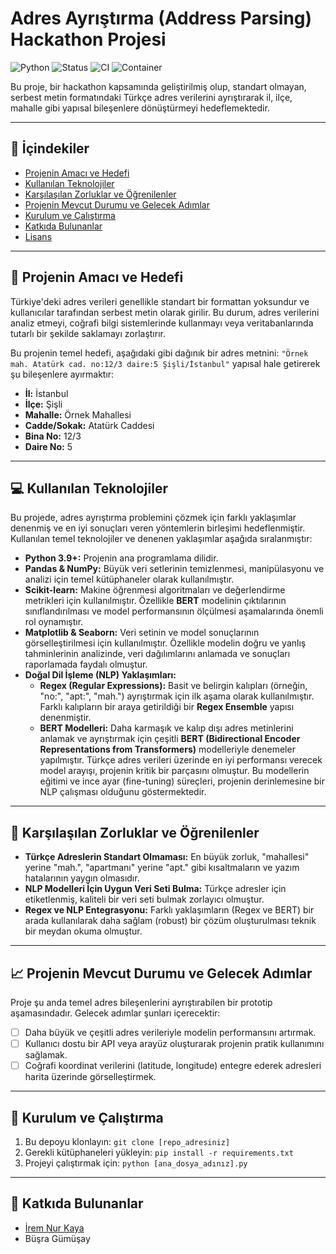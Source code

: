 # Adres Ayrıştırma (Address Parsing) Hackathon Projesi

![Python](https://img.shields.io/badge/Python-3.9%2B-blue.svg)
![Status](https://img.shields.io/badge/Status-Geliştirme%20Aşamasında-yellow.svg)
![CI](https://github.com/irem-kaya/address-hackathon/actions/workflows/ci.yml/badge.svg)
![Container](https://img.shields.io/badge/container-GHCR-blue)

Bu proje, bir hackathon kapsamında geliştirilmiş olup, standart olmayan, serbest metin formatındaki Türkçe adres verilerini ayrıştırarak il, ilçe, mahalle gibi yapısal bileşenlere dönüştürmeyi hedeflemektedir.

---
## 📜 İçindekiler
- [Projenin Amacı ve Hedefi](#-projenin-amacı-ve-hedefi)
- [Kullanılan Teknolojiler](#-kullanılan-teknolojiler)
- [Karşılaşılan Zorluklar ve Öğrenilenler](#-karşılaşılan-zorluklar-ve-öğrenilenler)
- [Projenin Mevcut Durumu ve Gelecek Adımlar](#-projenin-mevcut-durumu-ve-gelecek-adımlar)
- [Kurulum ve Çalıştırma](#-kurulum-ve-çalıştırma)
- [Katkıda Bulunanlar](#-katkıda-bulunanlar)
- [Lisans](#-lisans)

---
## 🎯 Projenin Amacı ve Hedefi

Türkiye'deki adres verileri genellikle standart bir formattan yoksundur ve kullanıcılar tarafından serbest metin olarak girilir. Bu durum, adres verilerini analiz etmeyi, coğrafi bilgi sistemlerinde kullanmayı veya veritabanlarında tutarlı bir şekilde saklamayı zorlaştırır.

Bu projenin temel hedefi, aşağıdaki gibi dağınık bir adres metnini:
`"Örnek mah. Atatürk cad. no:12/3 daire:5 Şişli/İstanbul"`
yapısal hale getirerek şu bileşenlere ayırmaktır:
- **İl:** İstanbul
- **İlçe:** Şişli
- **Mahalle:** Örnek Mahallesi
- **Cadde/Sokak:** Atatürk Caddesi
- **Bina No:** 12/3
- **Daire No:** 5

---
## 💻 Kullanılan Teknolojiler

Bu projede, adres ayrıştırma problemini çözmek için farklı yaklaşımlar denenmiş ve en iyi sonuçları veren yöntemlerin birleşimi hedeflenmiştir. Kullanılan temel teknolojiler ve denenen yaklaşımlar aşağıda sıralanmıştır:

* **Python 3.9+:** Projenin ana programlama dilidir.
* **Pandas & NumPy:** Büyük veri setlerinin temizlenmesi, manipülasyonu ve analizi için temel kütüphaneler olarak kullanılmıştır.
* **Scikit-learn:** Makine öğrenmesi algoritmaları ve değerlendirme metrikleri için kullanılmıştır. Özellikle **BERT** modelinin çıktılarının sınıflandırılması ve model performansının ölçülmesi aşamalarında önemli rol oynamıştır.
* **Matplotlib & Seaborn:** Veri setinin ve model sonuçlarının görselleştirilmesi için kullanılmıştır. Özellikle modelin doğru ve yanlış tahminlerinin analizinde, veri dağılımlarını anlamada ve sonuçları raporlamada faydalı olmuştur.
* **Doğal Dil İşleme (NLP) Yaklaşımları:**
    * **Regex (Regular Expressions):** Basit ve belirgin kalıpları (örneğin, "no:", "apt:", "mah.") ayrıştırmak için ilk aşama olarak kullanılmıştır. Farklı kalıpların bir araya getirildiği bir **Regex Ensemble** yapısı denenmiştir.
    * **BERT Modelleri:** Daha karmaşık ve kalıp dışı adres metinlerini anlamak ve ayrıştırmak için çeşitli **BERT (Bidirectional Encoder Representations from Transformers)** modelleriyle denemeler yapılmıştır. Türkçe adres verileri üzerinde en iyi performansı verecek model arayışı, projenin kritik bir parçasını olmuştur. Bu modellerin eğitimi ve ince ayar (fine-tuning) süreçleri, projenin derinlemesine bir NLP çalışması olduğunu göstermektedir.

---
## 🚧 Karşılaşılan Zorluklar ve Öğrenilenler

* **Türkçe Adreslerin Standart Olmaması:** En büyük zorluk, "mahallesi" yerine "mah.", "apartmanı" yerine "apt." gibi kısaltmaların ve yazım hatalarının yaygın olmasıdır.
* **NLP Modelleri İçin Uygun Veri Seti Bulma:** Türkçe adresler için etiketlenmiş, kaliteli bir veri seti bulmak zorlayıcı olmuştur.
* **Regex ve NLP Entegrasyonu:** Farklı yaklaşımların (Regex ve BERT) bir arada kullanılarak daha sağlam (robust) bir çözüm oluşturulması teknik bir meydan okuma olmuştur.

---
## 📈 Projenin Mevcut Durumu ve Gelecek Adımlar

Proje şu anda temel adres bileşenlerini ayrıştırabilen bir prototip aşamasındadır. Gelecek adımlar şunları içerecektir:
* [ ] Daha büyük ve çeşitli adres verileriyle modelin performansını artırmak.
* [ ] Kullanıcı dostu bir API veya arayüz oluşturarak projenin pratik kullanımını sağlamak.
* [ ] Coğrafi koordinat verilerini (latitude, longitude) entegre ederek adresleri harita üzerinde görselleştirmek.

---
## 🚀 Kurulum ve Çalıştırma

1.  Bu depoyu klonlayın:
    `git clone [repo_adresiniz]`
2.  Gerekli kütüphaneleri yükleyin:
    `pip install -r requirements.txt`
3.  Projeyi çalıştırmak için:
    `python [ana_dosya_adınız].py`

---
## 🤝 Katkıda Bulunanlar

* [İrem Nur Kaya](https://github.com/irem-kaya)
* Büşra Gümüşay

